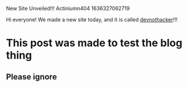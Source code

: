 New Site Unveiled!!!
Actiniumn404
1636327062719

Hi everyone!
We made a new site today, and it is called [devnothacker](https://devnothacker.andrewchen51.repl.co)!!!

# This post was made to test the blog thing
## Please ignore